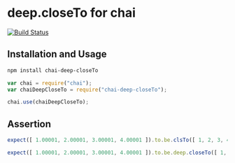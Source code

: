 # deep.closeTo for chai

[![Build Status](http://img.shields.io/travis/mohayonao/chai-deep-closeTo.svg)](https://travis-ci.org/mohayonao/chai-deep-closeTo)

## Installation and Usage

```sh
npm install chai-deep-closeTo
```

```javascript
var chai = require("chai");
var chaiDeepCloseTo = require("chai-deep-closeTo");

chai.use(chaiDeepCloseTo);
```

## Assertion

```javascript
expect([ 1.00001, 2.00001, 3.00001, 4.00001 ]).to.be.clsTo([ 1, 2, 3, 4 ], 1e-4);
```

```javascript
expect([ 1.00001, 2.00001, 3.00001, 4.00001 ]).to.be.deep.closeTo([ 1, 2, 3, 4 ], 1e-4);
```
